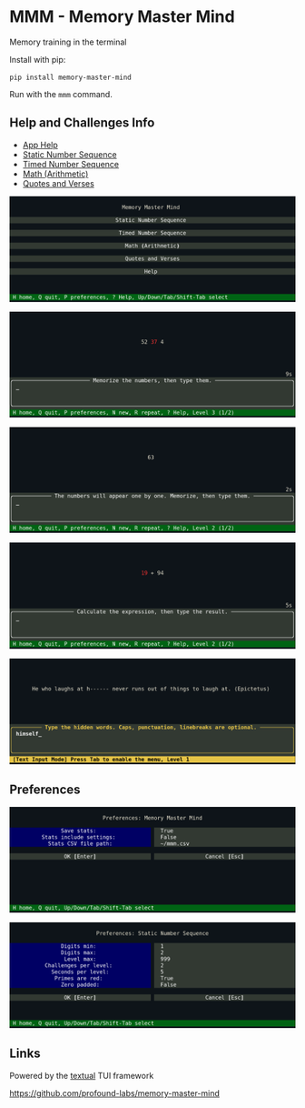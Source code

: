# MMM - Memory Master Mind

Memory training in the terminal

Install with pip:

``` shell
pip install memory-master-mind
```

Run with the `mmm` command.

## Help and Challenges Info

- [App Help](mmm/assets/mmm_help.md)
- [Static Number Sequence](mmm/assets/static_number_sequence.md)
- [Timed Number Sequence](mmm/assets/timed_number_sequence.md)
- [Math (Arithmetic)](mmm/assets/math_arithmetic.md)
- [Quotes and Verses](mmm/assets/quotes_and_verses.md)

![Home Menu](docs/mmm-home.png)

![Static Number Sequence](docs/mmm-static.png)

![Timed Number Sequence](docs/mmm-timed.png)

![Math (Arithmetic)](docs/mmm-math.png)

![Quotes and Verses](docs/mmm-quotes.png)

## Preferences

![App Preferences](docs/mmm-app-prefs.png)

![Preferences: Static Number Sequence](docs/mmm-static-prefs.png)

## Links

Powered by the [textual](https://github.com/Textualize/textual) TUI framework

<https://github.com/profound-labs/memory-master-mind>
